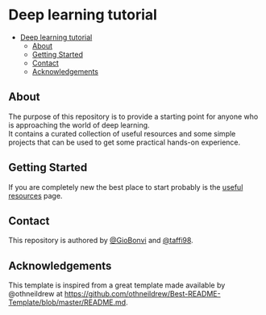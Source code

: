 # Deep learning tutorial

- [Deep learning tutorial](#deep-learning-tutorial)
  - [About](#about)
  - [Getting Started](#getting-started)
  - [Contact](#contact)
  - [Acknowledgements](#acknowledgements)

## About

The purpose of this repository is to provide a starting point for anyone who is approaching the world of deep learning.  
It contains a curated collection of useful resources and some simple projects that can be used to get some practical hands-on experience.

## Getting Started

If you are completely new the best place to start probably is the [useful resources](useful-resources/README.md) page.

## Contact 

This repository is authored by [@GioBonvi](https://github.com/GioBonvi) and [@taffi98](https://github.com/taffi98).


## Acknowledgements

This template is inspired from a great template made available by @othneildrew at https://github.com/othneildrew/Best-README-Template/blob/master/README.md. 
